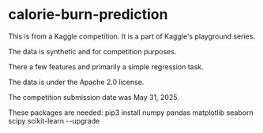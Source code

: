 # calorie-burn-prediction

This is from a Kaggle competition. It is a part of Kaggle's playground series.

The data is synthetic and for competition purposes.

There a few features and primarily a simple regression task.

The data is under the Apache 2.0 license.

The competition submission date was May 31, 2025.

These packages are needed: pip3 install numpy pandas matplotlib seaborn scipy scikit-learn --upgrade
